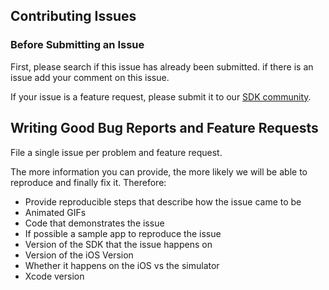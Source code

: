 ## Contributing Issues

### Before Submitting an Issue

First, please search if this issue has already been submitted. if there is an issue add your comment on this issue.

If your issue is a feature request, please submit it to our [SDK community](https://support.zendesk.com/hc/en-us/community/topics/200488257-Zendesk-SDKs). 

## Writing Good Bug Reports and Feature Requests

File a single issue per problem and feature request.

The more information you can provide, the more likely we will be able to reproduce and finally fix it. Therefore: 

* Provide reproducible steps that describe how the issue came to be
* Animated GIFs
* Code that demonstrates the issue
* If possible a sample app to reproduce the issue
* Version of the SDK that the issue happens on
* Version of the iOS Version
* Whether it happens on the iOS vs the simulator
* Xcode version
